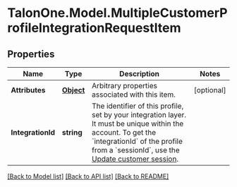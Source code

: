 # TalonOne.Model.MultipleCustomerProfileIntegrationRequestItem
## Properties

Name | Type | Description | Notes
------------ | ------------- | ------------- | -------------
**Attributes** | [**Object**](.md) | Arbitrary properties associated with this item. | [optional] 
**IntegrationId** | **string** | The identifier of this profile, set by your integration layer. It must be unique within the account.  To get the &#x60;integrationId&#x60; of the profile from a &#x60;sessionId&#x60;, use the [Update customer session](https://docs.talon.one/integration-api#operation/updateCustomerSessionV2).  | 

[[Back to Model list]](../README.md#documentation-for-models) [[Back to API list]](../README.md#documentation-for-api-endpoints) [[Back to README]](../README.md)


